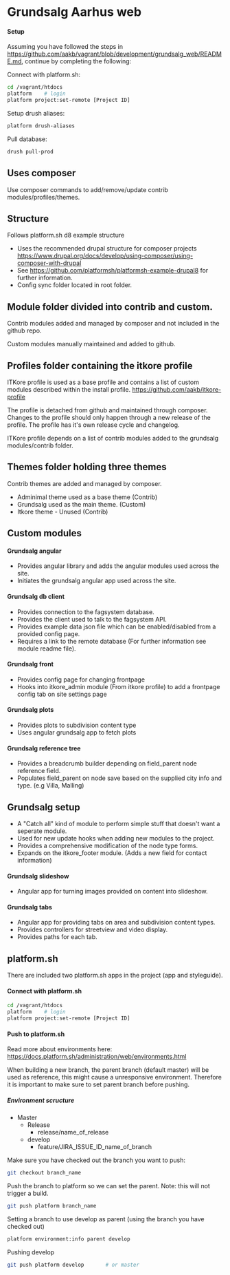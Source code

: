 # Grundsalg Aarhus web

#### Setup

Assuming you have followed the steps in 
https://github.com/aakb/vagrant/blob/development/grundsalg_web/README.md, continue by completing the following: 

Connect with platform.sh:

```sh
cd /vagrant/htdocs
platform    # login
platform project:set-remote [Project ID]
```

Setup drush aliases:

```sh
platform drush-aliases
```

Pull database:
```sh
drush pull-prod
```

## Uses composer
Use composer commands to add/remove/update contrib modules/profiles/themes.

## Structure

Follows platform.sh d8 example structure
* Uses the recommended drupal structure for composer projects
https://www.drupal.org/docs/develop/using-composer/using-composer-with-drupal
* See
https://github.com/platformsh/platformsh-example-drupal8 for further information.
* Config sync folder located in root folder.

## Module folder divided into contrib and custom.
Contrib modules added and managed by composer and not included in the github repo.

Custom modules manually maintained and added to github.


## Profiles folder containing the itkore profile
ITKore profile is used as a base profile and contains a list of custom modules described within the install profile. https://github.com/aakb/itkore-profile

The profile is detached from github and maintained through composer. Changes to the profile should only happen through a new release of the profile. The profile has it's own release cycle and changelog.

ITKore profile depends on a list of contrib modules added to the grundsalg modules/contrib folder.


## Themes folder holding three themes
Contrib themes are added and managed by composer.
* Adminimal theme used as a base theme (Contrib)
* Grundsalg used as the main theme. (Custom)
* Itkore theme - Unused (Contrib)

## Custom modules

#### Grundsalg angular
* Provides angular library and adds the angular modules used across the site.
* Initiates the grundsalg angular app used across the site.

#### Grundsalg db client
* Provides connection to the fagsystem database.
* Provides the client used to talk to the fagsystem API.
* Provides example data json file which can be enabled/disabled from a provided config page.
* Requires a link to the remote database (For further information see module readme file).

#### Grundsalg front
* Provides config page for changing frontpage
* Hooks into itkore_admin module (From itkore profile) to add a frontpage config tab on site settings page

#### Grundsalg plots
* Provides plots to subdivision content type
* Uses angular grundsalg app to fetch plots

#### Grundsalg reference tree
* Provides a breadcrumb builder depending on field_parent node reference field.
* Populates field_parent on node save based on the supplied city info and type. (e.g Villa, Malling)

## Grundsalg setup
* A "Catch all" kind of module to perform simple stuff that doesn't want a seperate module.
* Used for new update hooks when adding new modules to the project.
* Provides a comprehensive modification of the node type forms.
* Expands on the itkore_footer module. (Adds a new field for contact information)

#### Grundsalg slideshow
* Angular app for turning images provided on content into slideshow.

#### Grundsalg tabs
* Angular app for providing tabs on area and subdivision content types.
* Provides controllers for streetview and video display.
* Provides paths for each tab.

## platform.sh

There are included two platform.sh apps in the project (app and styleguide).

#### Connect with platform.sh

```sh
cd /vagrant/htdocs
platform    # login
platform project:set-remote [Project ID]
```

#### Push to platform.sh

Read more about environments here: https://docs.platform.sh/administration/web/environments.html

When building a new branch, the parent branch (default master) will be used as reference, this might cause a unresponsive environment. Therefore it is important to make sure to set parent branch before pushing.

##### Environment scructure
* Master
  * Release
    * release/name_of_release
  * develop
    * feature/JIRA_ISSUE_ID_name_of_branch

Make sure you have checked out the branch you want to push:
```sh
git checkout branch_name
```

Push the branch to platform so we can set the parent. Note: this will not trigger a build.
```sh
git push platform branch_name
```

Setting a branch to use develop as parent (using the branch you have checked out)
```sh
platform environment:info parent develop
```

Pushing develop
```sh
git push platform develop       # or master
```